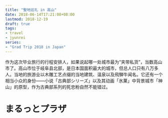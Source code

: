 ```yaml
---
title: "聖地巡礼 in 高山"
date: 2018-06-14T17:21:08+08:00
lastmod: 2018-12-19
draft: true
tags:
- travel
- jyunrei
series:
- "Grad Trip 2018 in Japan"
---
```

作为这次毕业旅行的行程安排人，如果说起哪一处城市最为“夹带私货”，当数高山市了。高山市位于岐阜县北部，是日本国面积最大的城市，但总人口只有八万多人。当地的旅游业以木雕工艺点缀的当地建筑、温泉以及飛騨牛闻名。它还有一个相当小众的身份——小说「古典部シリーズ」以及其动画「氷菓」中背景城市「神山」的原型，作为古典部系列的死忠粉自然不能错过。

# まるっとプラザ

